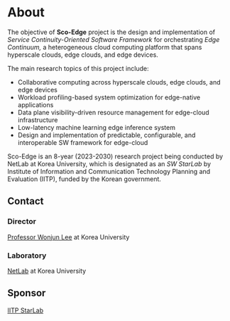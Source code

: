 # About

The objective of **Sco-Edge** project is the design and implementation of *Service Continuity-Oriented Software Framework* for orchestrating *Edge Continuum,* a heterogeneous cloud computing platform that spans hyperscale clouds, edge clouds, and edge devices.

The main research topics of this project include:

* Collaborative computing across hyperscale clouds, edge clouds, and edge devices
* Workload profiling-based system optimization for edge-native applications
* Data plane visibility-driven resource management for edge-cloud infrastructure
* Low-latency machine learning edge inference system
* Design and implementation of predictable, configurable, and interoperable SW framework for edge-cloud

Sco-Edge is an 8-year (2023-2030) research project being conducted by NetLab at Korea University, which is designated as an *SW StarLab* by Institute of Information and Communication Technology Planning and Evaluation (IITP), funded by the Korean government.

## Contact

### Director

[Professor Wonjun Lee](https://netlab.korea.ac.kr/wlee/) at Korea University

### Laboratory

[NetLab](https://netlab.korea.ac.kr) at Korea University

## Sponsor

[IITP StarLab](http://www.swstarlab.kr/)